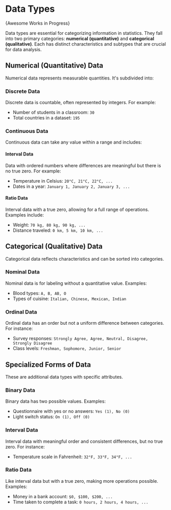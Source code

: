# Data Types

{Awesome Works in Progress}

Data types are essential for categorizing information in statistics. They fall into two primary categories: **numerical (quantitative)** and **categorical (qualitative)**. Each has distinct characteristics and subtypes that are crucial for data analysis.

## Numerical (Quantitative) Data

Numerical data represents measurable quantities. It's subdivided into:

### Discrete Data

Discrete data is countable, often represented by integers. For example:

- Number of students in a classroom: `30`
- Total countries in a dataset: `195`

### Continuous Data

Continuous data can take any value within a range and includes:

#### Interval Data

Data with ordered numbers where differences are meaningful but there is no true zero. For example:

- Temperature in Celsius: `20°C, 21°C, 22°C, ...`
- Dates in a year: `January 1, January 2, January 3, ...`

#### Ratio Data

Interval data with a true zero, allowing for a full range of operations. Examples include:

- Weight: `70 kg, 80 kg, 90 kg, ...`
- Distance traveled: `0 km, 5 km, 10 km, ...`

## Categorical (Qualitative) Data

Categorical data reflects characteristics and can be sorted into categories.

### Nominal Data

Nominal data is for labeling without a quantitative value. Examples:

- Blood types: `A, B, AB, O`
- Types of cuisine: `Italian, Chinese, Mexican, Indian`

### Ordinal Data

Ordinal data has an order but not a uniform difference between categories. For instance:

- Survey responses: `Strongly Agree, Agree, Neutral, Disagree, Strongly Disagree`
- Class levels: `Freshman, Sophomore, Junior, Senior`

## Specialized Forms of Data

These are additional data types with specific attributes.

### Binary Data

Binary data has two possible values. Examples:

- Questionnaire with yes or no answers: `Yes (1), No (0)`
- Light switch status: `On (1), Off (0)`

### Interval Data

Interval data with meaningful order and consistent differences, but no true zero. For instance:

- Temperature scale in Fahrenheit: `32°F, 33°F, 34°F, ...`

### Ratio Data

Like interval data but with a true zero, making more operations possible. Examples:

- Money in a bank account: `$0, $100, $200, ...`
- Time taken to complete a task: `0 hours, 2 hours, 4 hours, ...`
